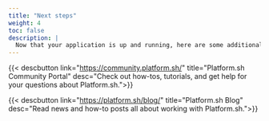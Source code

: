 ```yaml
---
title: "Next steps"
weight: 4
toc: false
description: |
  Now that your application is up and running, here are some additional pieces of information that will help you make the most of every bit of technology Platform.sh has to offer.
---
```


{{< descbutton link="https://community.platform.sh/" title="Platform.sh Community Portal" desc="Check out how-tos, tutorials, and get help for your questions about Platform.sh.">}}

{{< descbutton link="https://platform.sh/blog/" title="Platform.sh Blog" desc="Read news and how-to posts all about working with Platform.sh.">}}
